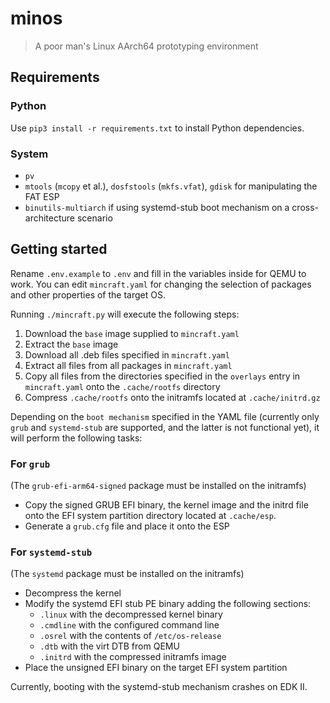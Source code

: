 # minos
> A poor man's Linux AArch64 prototyping environment

## Requirements
### Python
Use `pip3 install -r requirements.txt` to install Python dependencies.

### System
- `pv`
- `mtools` (`mcopy` et al.), `dosfstools` (`mkfs.vfat`), `gdisk` for manipulating the FAT ESP
- `binutils-multiarch` if using systemd-stub boot mechanism on a cross-architecture scenario

## Getting started
Rename `.env.example` to `.env` and fill in the variables inside for QEMU to work. You can edit `mincraft.yaml` for changing the selection of packages and other properties of the target OS.

Running `./mincraft.py` will execute the following steps:
1. Download the `base` image supplied to `mincraft.yaml`
2. Extract the `base` image
3. Download all .deb files specified in `mincraft.yaml`
4. Extract all files from all packages in `mincraft.yaml`
5. Copy all files from the directories specified in the `overlays` entry in `mincraft.yaml` onto the `.cache/rootfs` directory
6. Compress `.cache/rootfs` onto the initramfs located at `.cache/initrd.gz`

Depending on the `boot mechanism` specified in the YAML file (currently only `grub` and `systemd-stub` are supported, and the latter is not functional yet), it will perform the following tasks:

### For `grub`
(The `grub-efi-arm64-signed` package must be installed on the initramfs)
- Copy the signed GRUB EFI binary, the kernel image and the initrd file onto the EFI system partition directory located at `.cache/esp`.
- Generate a `grub.cfg` file and place it onto the ESP

### For `systemd-stub`
(The `systemd` package must be installed on the initramfs)
- Decompress the kernel
- Modify the systemd EFI stub PE binary adding the following sections:
    - `.linux` with the decompressed kernel binary
    - `.cmdline` with the configured command line
    - `.osrel` with the contents of `/etc/os-release`
    - `.dtb` with the virt DTB from QEMU
    - `.initrd` with the compressed initramfs image
- Place the unsigned EFI binary on the target EFI system partition

Currently, booting with the systemd-stub mechanism crashes on EDK II.